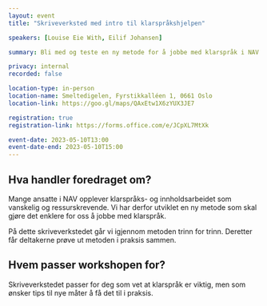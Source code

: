 ```yaml
---
layout: event
title: "Skriveverksted med intro til klarspråkshjelpen"

speakers: [Louise Eie With, Eilif Johansen]

summary: Bli med og teste en ny metode for å jobbe med klarspråk i NAV.

privacy: internal
recorded: false

location-type: in-person
location-name: Smeltedigelen, Fyrstikkalléen 1, 0661 Oslo
location-link: https://goo.gl/maps/QAxEtw1X6zYUX3JE7

registration: true
registration-link: https://forms.office.com/e/JCpXL7MtXk

event-date: 2023-05-10T13:00
event-date-end: 2023-05-10T15:00
---
```

## Hva handler foredraget om?
Mange ansatte i NAV opplever klarspråks- og innholdsarbeidet som vanskelig og ressurskrevende. Vi har derfor utviklet en ny metode som skal gjøre det enklere for oss å jobbe med klarspråk.

På dette skriveverkstedet går vi igjennom metoden trinn for trinn. Deretter får deltakerne prøve ut metoden i praksis sammen.

## Hvem passer workshopen for?
Skriveverkstedet passer for deg som vet at klarspråk er viktig, men som ønsker tips til nye måter å få det til i praksis.
